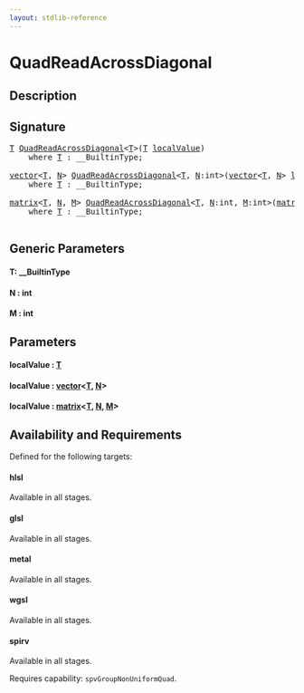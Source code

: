 ```yaml
---
layout: stdlib-reference
---
```


# QuadReadAcrossDiagonal

## Description





## Signature 

<pre>
<a href="quadreadacrossdiagonal-048e.md#typeparam-T" class="code_type">T</a> <a href="quadreadacrossdiagonal-048e.md">QuadReadAcrossDiagonal</a>&lt;<a href="quadreadacrossdiagonal-048e.md#typeparam-T" class="code_type">T</a>&gt;(<a href="quadreadacrossdiagonal-048e.md#typeparam-T" class="code_type">T</a> <a href="quadreadacrossdiagonal-048e.md#decl-localValue" class="code_param">localValue</a>)
    <span class='code_keyword'>where</span> <a href="quadreadacrossdiagonal-048e.md#typeparam-T" class="code_type">T</a> : __BuiltinType;

<a href="../types/vector/index.md" class="code_type">vector</a>&lt;<a href="quadreadacrossdiagonal-048e.md#typeparam-T" class="code_type">T</a>, <a href="quadreadacrossdiagonal-048e.md#decl-N" class="code_var">N</a>&gt; <a href="quadreadacrossdiagonal-048e.md">QuadReadAcrossDiagonal</a>&lt;<a href="quadreadacrossdiagonal-048e.md#typeparam-T" class="code_type">T</a>, <a href="quadreadacrossdiagonal-048e.md#decl-N" class="code_var">N</a>:<span class="code_keyword">int</span>&gt;(<a href="../types/vector/index.md" class="code_type">vector</a>&lt;<a href="quadreadacrossdiagonal-048e.md#typeparam-T" class="code_type">T</a>, <a href="quadreadacrossdiagonal-048e.md#decl-N" class="code_var">N</a>&gt; <a href="quadreadacrossdiagonal-048e.md#decl-localValue" class="code_param">localValue</a>)
    <span class='code_keyword'>where</span> <a href="quadreadacrossdiagonal-048e.md#typeparam-T" class="code_type">T</a> : __BuiltinType;

<a href="../types/matrix/index.md" class="code_type">matrix</a>&lt;<a href="quadreadacrossdiagonal-048e.md#typeparam-T" class="code_type">T</a>, <a href="quadreadacrossdiagonal-048e.md#decl-N" class="code_var">N</a>, <a href="quadreadacrossdiagonal-048e.md#decl-M" class="code_var">M</a>&gt; <a href="quadreadacrossdiagonal-048e.md">QuadReadAcrossDiagonal</a>&lt;<a href="quadreadacrossdiagonal-048e.md#typeparam-T" class="code_type">T</a>, <a href="quadreadacrossdiagonal-048e.md#decl-N" class="code_var">N</a>:<span class="code_keyword">int</span>, <a href="quadreadacrossdiagonal-048e.md#decl-M" class="code_var">M</a>:<span class="code_keyword">int</span>&gt;(<a href="../types/matrix/index.md" class="code_type">matrix</a>&lt;<a href="quadreadacrossdiagonal-048e.md#typeparam-T" class="code_type">T</a>, <a href="quadreadacrossdiagonal-048e.md#decl-N" class="code_var">N</a>, <a href="quadreadacrossdiagonal-048e.md#decl-M" class="code_var">M</a>&gt; <a href="quadreadacrossdiagonal-048e.md#decl-localValue" class="code_param">localValue</a>)
    <span class='code_keyword'>where</span> <a href="quadreadacrossdiagonal-048e.md#typeparam-T" class="code_type">T</a> : __BuiltinType;

</pre>

## Generic Parameters

####  <a id="typeparam-T"></a>T: \_\_BuiltinType
####  <a id="decl-N"></a>N  : int
####  <a id="decl-M"></a>M  : int

## Parameters

####  <a id="decl-localValue"></a>localValue  : [T](quadreadacrossdiagonal-048e.md#typeparam-T)
####  <a id="decl-localValue"></a>localValue  : [vector](../types/vector/index.md)\<[T](../types/vector/index.md#typeparam-T), [N](../types/vector/index.md#decl-N)\>
####  <a id="decl-localValue"></a>localValue  : [matrix](../types/matrix/index.md)\<[T](../types/matrix/t-0.md), [N](../types/matrix/index.md#decl-N), [M](../types/matrix/index.md#decl-M)\>

## Availability and Requirements

Defined for the following targets:

#### hlsl
Available in all stages.

#### glsl
Available in all stages.

#### metal
Available in all stages.

#### wgsl
Available in all stages.

#### spirv
Available in all stages.

Requires capability: `spvGroupNonUniformQuad`.



<script>
// Fix .md links to .html when on ReadTheDocs
if (window.location.hostname.includes('readthedocs') || 
    window.location.hostname.includes('rtfd.io')) {
  document.addEventListener('DOMContentLoaded', function() {
    const links = document.querySelectorAll('a');
    links.forEach(link => {
      if (link.getAttribute('href') && link.getAttribute('href').endsWith('.md')) {
        link.href = link.href.replace(/\.md($|#|\?)/, '.html$1');
      }
    });
  });
}
</script>
